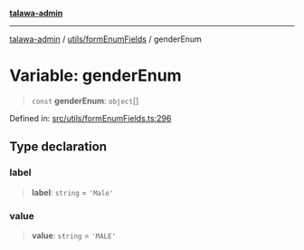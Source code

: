 [**talawa-admin**](../../../README.md)

***

[talawa-admin](../../../README.md) / [utils/formEnumFields](../README.md) / genderEnum

# Variable: genderEnum

> `const` **genderEnum**: `object`[]

Defined in: [src/utils/formEnumFields.ts:296](https://github.com/gautam-divyanshu/talawa-admin/blob/619e831a8e34de2906df3277eb6df8b5309fb2fc/src/utils/formEnumFields.ts#L296)

## Type declaration

### label

> **label**: `string` = `'Male'`

### value

> **value**: `string` = `'MALE'`
